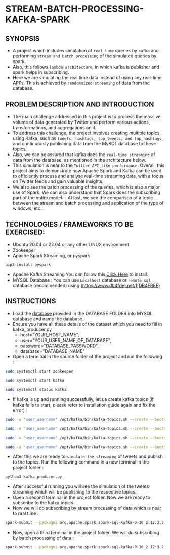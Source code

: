# STREAM-BATCH-PROCESSING-KAFKA-SPARK

## SYNOPSIS
- A project which includes simulation of ```real time``` queries by ```kafka``` and performing ```stream and batch processing``` of the simulated queries by spark. 
- Also, this follows ```lambda architecture```, in which kafka is publisher and spark helps in subscribing. 
- Here we are simulating the real time data instead of using any real-time API's. This is achieved by ```randomnized streaming``` of data from the database.

## PROBLEM DESCRIPTION AND INTRODUCTION
- The main challenge addressed in this project is to process the massive volume of data generated by Twitter and perform various actions, transformations, and aggregations on it. 
- To address this challenge, the project involves creating multiple topics using Kafka, such as ```tweets, hashtags, top_tweets, and top_hashtags```, and continuously publishing data from the MySQL database to these topics. 
- Also, we can be assured that kafka does the ```real-time streaming``` of data from the database, as mentioned in the architecture below. 
- This simulation is near to the ```Twitter API like performance```. Overall, this project aims to demonstrate how Apache Spark and Kafka can be used to efficiently process and analyse real-time streaming data, with a focus on Twitter feeds and gain valuable insights. 
- We also see the batch processing of the queries, which is also a major use of Spark. We can also understand that Spark does the subscribing part of the entire model. - At last, we see the comparison of a topic between the stream and batch processing and application of the type of windows, etc… 

## TECHNOLOGIES / FRAMEWORKS TO BE EXERCISED:
- Ubuntu 20.04 or 22.04 or any other LINUX environment
- Zookeeper
- Apache Spark Streaming, or pyspark
```bash
pip3 install pyspark
```
- Apache Kafka Streaming 
You can follow this [Click Here](https://linuxhint.com/install-apache-kafka-ubuntu-22-04/) to install.
- MYSQL Database : You can use ```Localhost``` database or ```remote sql``` database (recommended) using [https://www.db4free.net/](DB4FREE)

## INSTRUCTIONS
- Load the [database](https://github.com/smsraj2001/STREAM-BATCH-PROCESSING-KAFKA-SPARK/blob/main/Database/tweet_hashtags_db.sql) provided in the DATABASE FOLDER into MYSQL database and name the database.
- Ensure you have all these details of the dataset which you need to fill in kafka_producer.py
  - host="YOUR_HOST_NAME",
  - user="YOUR_USER_NAME_OF_DATABASE",
  - password="DATABASE_PASSWORD",
  - database="DATABASE_NAME"
- Open a terminal in the source folder of the project and run the following :
```bash
sudo systemctl start zookeeper
```
```bash
sudo systemctl start kafka
```
```bash
sudo systemctl status kafka
```
- If kafka is up and running successfully, let us create kafka topics (If kafka fails to start, please refer to installation guide again and fix the error) :
```bash
sudo -u "user_username" /opt/kafka/bin/kafka-topics.sh --create --bootstrap-server localhost:9092 --replication-factor 1 --partitions 1 --topic tweets
```
```bash
sudo -u "user_username" /opt/kafka/bin/kafka-topics.sh --create --bootstrap-server localhost:9092 --replication-factor 1 --partitions 1 --topic hashtags
```
```bash
sudo -u "user_username" /opt/kafka/bin/kafka-topics.sh --create --bootstrap-server localhost:9092 --replication-factor 1 --partitions 1 --topic top_tweets
```
```bash
sudo -u "user_username" /opt/kafka/bin/kafka-topics.sh --create --bootstrap-server localhost:9092 --replication-factor 1 --partitions 1 --topic top_hashtags
```
- After this we are ready to ```simulate the streaming``` of tweets and publish to the topics. Run the following command in a new terminal in the project folder :
```bash
python3 kafka_producer.py
```
- After successful running you will see the simulation of the tweets streaming which will be publishing to the respective topics.
- Open a second terminal in the project folder. Now we are ready to subscribe to the kafka topics.
- Now we will do subscribing by stream processing of data which is near to real time :
```bash
spark-submit --packages org.apache.spark:spark-sql-kafka-0-10_2.12:3.2.3 spark_streaming_consumer.py
```
- Now, open a third terminal in the project folder. We will do subscribing by batch processing of data :
```bash
spark-submit --packages org.apache.spark:spark-sql-kafka-0-10_2.12:3.2.3 spark_batch_consumer.py
```
